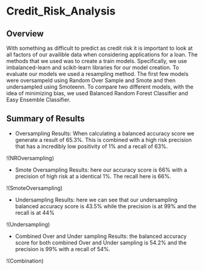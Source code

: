 # Credit_Risk_Analysis

## Overview
With something as difficult to predict as credit risk it is important to look at all factors of our availible data when considering applications for a loan. The methods that we used was to create a train models. Specifically, we use imbalanced-learn and scikit-learn libraries for our model creation. To evaluate our models we used a resampling method. The first few models were oversampeld using Random Over Sample and Smote and then undersampled using Smoteenn. To compare two different models, with the idea of minimizing bias, we used Balanced Random Forest Classifier and Easy Ensemble Classifier.

## Summary of Results

* Oversampling Results: When calculating a balanced accuracy score we generate a result of 65.3%. This is combined with a high risk precision that has a incredibly low positivity of 1% and a recall of 63%.

!(NROversampling)

* Smote Oversampling Results: here our accuracy score is 66% with a precision of high risk at a identical 1%. The recall here is 66%.

!(SmoteOversampling)

* Undersampling Results: here we can see that our undersampling balanced accuracy score is 43.5% while the precision is at 99% and the recall is at 44%

!(Undersampling)

* Combined Over and Under sampling Results: the balanced accuracy score for both combined Over and Under sampling  is 54.2% and the precision is 99% with a recall of 54%.

!(Combination)


 

